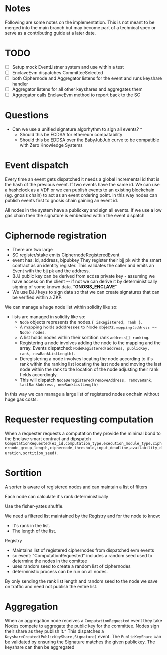 # Notes

Following are some notes on the implementation. This is not meant to be merged into the main branch but may become part of a technical spec or serve as a contributing guide at a later date.

# TODO
- [ ] Setup mock EventListner system and use within a test
- [ ] EnclaveEvm dispatches CommitteeSelected
- [ ] both Ciphernode and Aggregator listens for the event and runs keyshare handler
- [ ] Aggregator listens for all other keyshares and aggregates them
- [ ] Aggregator calls EnclaveEvm method to report back to the SC

# Questions

- Can we use a unified signature algorhythm to sign all events? ^
  - Should this be ECDSA for ethereum compatability
  - Should this be EDDSA over the BabyJubJub curve to be compatible with Zero Knowledge Systems

# Event dispatch

Every time an event gets dispatched it needs a global incremental id that is the hash of the previous event. If two events have the same id. We can use a hashclock as a VDF or we can publish events to an existing blockchain (eg. gnosis chain) to act as an event ordering point. in this way nodes can publish events first to gnosis chain gaining an event id.

All nodes in the system have a publickey and sign all events. If we use a low gas chain then the signature is embedded within the event dispatch

# Ciphernode registration

- There are two large
- SC register/stake emits CiphernodeRegisteredEvent
- event has: id, address, bjpubkey
  They register their bjj pk with the smart contract as an identity register. This validates the caller and emits an Event with the bjj pk and the address.
- BJJ public key can be derived from ecdsa private key - assuming we have access on the client -- if not we can derive it by deterministically signing of some known data. "**GNOSIS_ENCLAVE**"
- We use BJJ keys to sign data so that we can create signatures that can be verified within a ZKP.

We can manage a huge node list within solidity like so:

- lists are managed in solidity like so:
  - `Node` objects represents the nodes.`{ isRegistered, rank }`.
  - A mapping holds adddresses to Node objects. `mapping(address => Node) nodes`.
  - A list holds nodes within their sortition rank `address[] ranking`.
  - Registering a node involves adding the node to the mapping and the array. Events dispatched: `NodeRegistered(address, publicKey, rank, newRankListLength)`.
  - Deregistering a node involves locating the node according to it's rank within the ranking list locating the last node and moving the last node within the rank to the location of the node adjusting their rank fields accordingly.
  - This will dispatch `NodeDeregistered(removeAddress, removeRank, lastRankAddress, newRankListLength)`

In this way we can manage a large list of registered nodes onchain without huge gas costs.

# Requester requesting computation

When a requester requests a computation they provide the minimal bond to the Enclave smart contract and dipspatch `ComputationRequested(e3_id,computation_type,execution_module_type,ciphernode_group_length,ciphernode_threshold,input_deadline,availability_duration,sortition_seed)`.

# Sortition

A sorter is aware of registered nodes and can maintain a list of filters

Each node can calculate it's rank deterministically

Use the fisher-yates shuffle.

We need a filtered list maintained by the Registry and for the node to know:

- It's rank in the list.
- The length of the list.

Registry

- Maintains list of registered ciphernodes from dispatched evm events
- sc event: "ComputationRequested" includes a random seed used to determine the nodes in the comittee
- uses random seed to create a random list of ciphernodes
- deterministic process can be run on all nodes.

By only sending the rank list length and random seed to the node we save on traffic and need not publish the entire list.

# Aggregation

When an aggregation node receives a `ComputationRequested` event they take  
Nodes compete to aggregate the public key for the committee. Nodes sign their share as they publish it.^ This dispatches a `KeyshareCreated(PublicKeyShare,Signature)` event. The `PublicKeyShare` can be validated by ensuring the Signature matches the given publickey. The keyshare can then be aggregated
